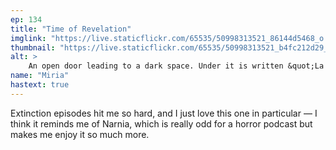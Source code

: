 ```yaml
---
ep: 134
title: "Time of Revelation"
imglink: "https://live.staticflickr.com/65535/50998313521_86144d5468_o.jpg"
thumbnail: "https://live.staticflickr.com/65535/50998313521_b4fc212d29_q.jpg"
alt: >
    An open door leading to a dark space. Under it is written &quot;La porte est la porte&quot;, French for &quot;the door is the door&quot;.
name: "Miria"
hastext: true
---
```

Extinction episodes hit me so hard, and I just love this one in particular — I think it reminds me of Narnia, which is really odd for a horror podcast but makes me enjoy it so much more.